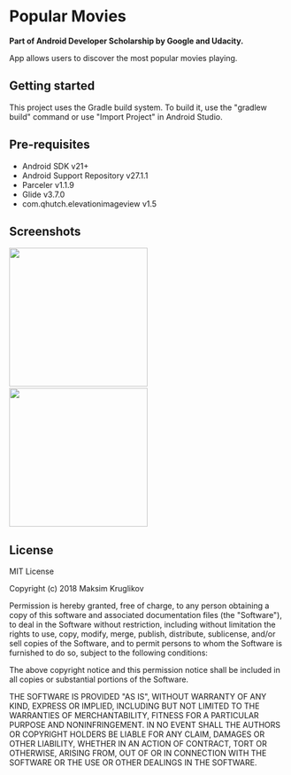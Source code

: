 # Popular Movies

**Part of Android Developer Scholarship by Google and Udacity.**

App allows users to discover the most popular movies playing.

## Getting started
This project uses the Gradle build system. To build it, use the "gradlew build" command or use "Import Project" in Android Studio.

## Pre-requisites
- Android SDK v21+
- Android Support Repository v27.1.1
- Parceler v1.1.9
- Glide v3.7.0
- com.qhutch.elevationimageview v1.5

## Screenshots
<img src="https://github.com/Mkryglikov/PopularMovies/blob/master/screenshots/1.jpg" width="250"/> &nbsp; &nbsp; &nbsp; &nbsp; &nbsp; <img src="https://github.com/Mkryglikov/PopularMovies/blob/master/screenshots/2.jpg" width="250" />

## License
MIT License

Copyright (c) 2018 Maksim Kruglikov

Permission is hereby granted, free of charge, to any person obtaining a copy
of this software and associated documentation files (the "Software"), to deal
in the Software without restriction, including without limitation the rights
to use, copy, modify, merge, publish, distribute, sublicense, and/or sell
copies of the Software, and to permit persons to whom the Software is
furnished to do so, subject to the following conditions:

The above copyright notice and this permission notice shall be included in all
copies or substantial portions of the Software.

THE SOFTWARE IS PROVIDED "AS IS", WITHOUT WARRANTY OF ANY KIND, EXPRESS OR
IMPLIED, INCLUDING BUT NOT LIMITED TO THE WARRANTIES OF MERCHANTABILITY,
FITNESS FOR A PARTICULAR PURPOSE AND NONINFRINGEMENT. IN NO EVENT SHALL THE
AUTHORS OR COPYRIGHT HOLDERS BE LIABLE FOR ANY CLAIM, DAMAGES OR OTHER
LIABILITY, WHETHER IN AN ACTION OF CONTRACT, TORT OR OTHERWISE, ARISING FROM,
OUT OF OR IN CONNECTION WITH THE SOFTWARE OR THE USE OR OTHER DEALINGS IN THE
SOFTWARE.
